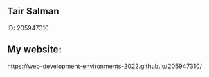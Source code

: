 ## Tair Salman 
ID: 205947310
## My website:
https://web-development-environments-2022.github.io/205947310/
